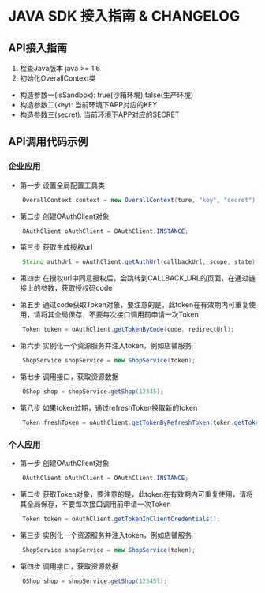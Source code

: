 # JAVA SDK 接入指南 & CHANGELOG

## API接入指南
  1. 检查Java版本 java >= 1.6
  2. 初始化OverallContext类
   - 构造参数一(isSandbox): true(沙箱环境),false(生产环境)
   - 构造参数二(key): 当前环境下APP对应的KEY
   - 构造参数三(secret): 当前环境下APP对应的SECRET

## API调用代码示例

### 企业应用

  - 第一步 设置全局配置工具类

```java
    OverallContext context = new OverallContext(ture, "key", "secret");
```

  - 第二步 创建OAuthClient对象

```java
    OAuthClient oAuthClient = OAuthClient.INSTANCE;
```

  - 第三步 获取生成授权url

```java
    String authUrl = oAuthClient.getAuthUrl(callbackUrl, scope, state);
```

  - 第四步 在授权url中同意授权后，会跳转到CALLBACK_URL的页面，在通过链接上的参数，获取授权码code

  - 第五步 通过code获取Token对象，要注意的是，此token在有效期内可重复使用，请将其全局保存，不要每次接口调用前申请一次Token

```java
    Token token = oAuthClient.getTokenByCode(code, redirectUrl);
```

  - 第六步 实例化一个资源服务并注入token，例如店铺服务

```java
    ShopService shopService = new ShopService(token);
```

  - 第七步 调用接口，获取资源数据

```java
    OShop shop = shopService.getShop(12345);
```

  - 第八步 如果token过期，通过refreshToken换取新的token

```java
    Token freshToken = oAuthClient.getTokenByRefreshToken(token.getToken().getRefreshToken(), scope);
```

### 个人应用

  - 第一步 创建OAuthClient对象

```java
    OAuthClient oAuthClient = OAuthClient.INSTANCE;
```

  - 第二步 获取Token对象，要注意的是，此token在有效期内可重复使用，请将其全局保存，不要每次接口调用前申请一次Token

```java
    Token token = oAuthClient.getTokenInClientCredentials();
```

  - 第三步 实例化一个资源服务并注入token，例如店铺服务

```java
    ShopService shopService = new ShopService(token);
```

  - 第四步 调用接口，获取资源数据

```java
    OShop shop = shopService.getShop(12345l);
```
